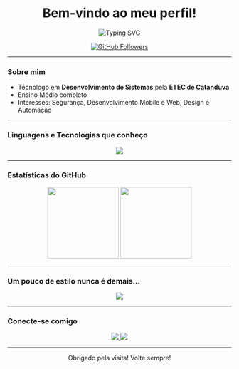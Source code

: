 <h1 align="center">Bem-vindo ao meu perfil!</h1>

<p align="center">
  <img src="https://readme-typing-svg.demolab.com?font=Fira+Code&pause=1000&center=true&vCenter=true&width=435&lines=FFormado+em+Desenvolvimento+de+Sistemas;Apaixonado+por+Tecnologia;Sempre+aprendendo+algo+novo!" alt="Typing SVG" />
</p>

<p align="center">
  <a href="https://github.com/CillsGhos2"><img src="https://img.shields.io/github/followers/CillsGhost2?label=Follow&style=social" alt="GitHub Followers"></a>
</p>

---

### Sobre mim

- Técnologo em **Desenvolvimento de Sistemas** pela **ETEC de Catanduva**  
- Ensino Médio completo  
- Interesses: Segurança, Desenvolvimento Mobile e Web, Design e Automação  

---

### Linguagens e Tecnologias que conheço

<div align="center">
  <img src="https://skillicons.dev/icons?i=html,css,js,php,mysql,python,dart,firebase,flutter" />
</div>

---

### Estatísticas do GitHub

<div align="center">
  <img height="160em" src="https://github-readme-stats.vercel.app/api?username=CillsGhost2&show_icons=true&theme=radical&hide_title=true" />
  <img height="160em" src="https://github-readme-stats.vercel.app/api/top-langs/?username=CillsGhost2&layout=compact&langs_count=8&theme=radical" />
</div>

---

### Um pouco de estilo nunca é demais...

<div align="center">
  <img src="https://github-profile-trophy.vercel.app/?username=CillsGhost2&theme=onedark&column=7" />
</div>

---

### Conecte-se comigo

<div align="center">
  <a href="mailto: cillsghost@gmail.com">
    <img src="https://img.shields.io/badge/Email-D14836?style=for-the-badge&logo=gmail&logoColor=white"/>
  </a>
  <a href="https://linkedin.com/in/CillsGhost" target="_blank">
    <img src="https://img.shields.io/badge/LinkedIn-0077B5?style=for-the-badge&logo=linkedin&logoColor=white"/>
  </a>
</div>

---

<p align="center">Obrigado pela visita! Volte sempre!</p>
